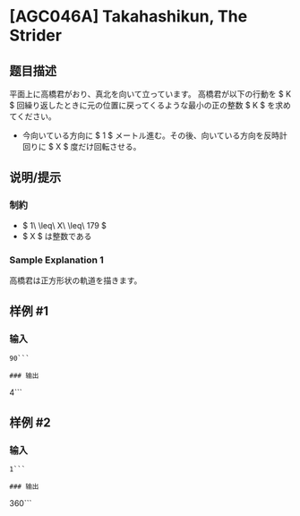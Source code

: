 # [AGC046A] Takahashikun, The Strider

## 题目描述

[problemUrl]: https://atcoder.jp/contests/agc046/tasks/agc046_a

平面上に高橋君がおり、真北を向いて立っています。 高橋君が以下の行動を $ K $ 回繰り返したときに元の位置に戻ってくるような最小の正の整数 $ K $ を求めてください。

- 今向いている方向に $ 1 $ メートル進む。その後、向いている方向を反時計回りに $ X $ 度だけ回転させる。

## 说明/提示

### 制約

- $ 1\ \leq\ X\ \leq\ 179 $
- $ X $ は整数である

### Sample Explanation 1

高橋君は正方形状の軌道を描きます。

## 样例 #1

### 输入

```
90```

### 输出

```
4```

## 样例 #2

### 输入

```
1```

### 输出

```
360```

